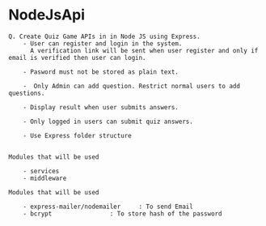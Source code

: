 #                                                    NodeJsApi
    Q. Create Quiz Game APIs in in Node JS using Express.
        - User can register and login in the system. 
          A verification link will be sent when user register and only if email is verified then user can login.

        - Pasword must not be stored as plain text.

        -  Only Admin can add question. Restrict normal users to add questions.

        - Display result when user submits answers.

        - Only logged in users can submit quiz answers. 

        - Use Express folder structure


    Modules that will be used

        - services
        - middleware

    Modules that will be used

        - express-mailer/nodemailer 	: To send Email 
        - bcrypt 				: To store hash of the password


